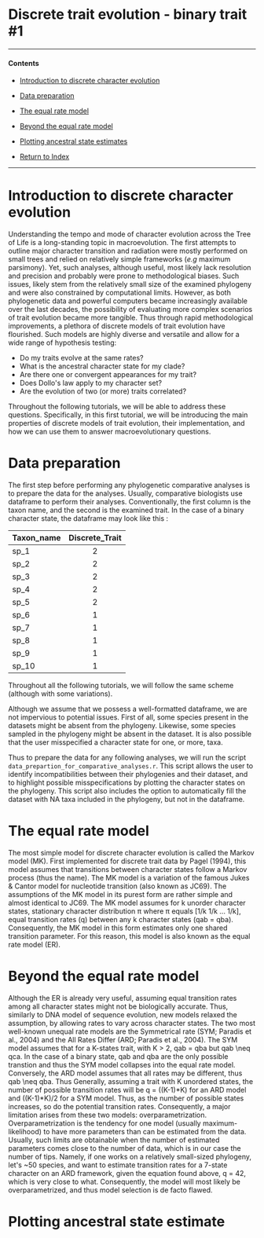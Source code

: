 # Discrete trait evolution - binary trait \#1


***
#### Contents
* [Introduction to discrete character evolution](Introduction-to-discrete-character-evolution)
* [Data preparation](Data-preparation)  
* [The equal rate model](The-equal-rate-model)  
* [Beyond the equal rate model](Beyond-the-equal-rate-model)
* [Plotting ancestral state estimates](Plotting-ancestral-state-esimates)

* [Return to Index](https://github.com/Alexis-Marion/Trait-evolution/) 
***



# Introduction to discrete character evolution
Understanding the tempo and mode of character evolution across the Tree of Life is a long-standing topic in macroevolution.
The first attempts to outline major character transition and radiation were mostly performed on small trees and relied on relatively simple frameworks (_e.g_ maximum parsimony). Yet, such analyses, although useful, most likely lack resolution and precision and probably were prone to methodological biases. Such issues, likely stem from the relatively small size of the examined phylogeny and were also constrained by computational limits.
However, as both phylogenetic data and powerful computers became increasingly available over the last decades, the possibility of evaluating more complex scenarios of trait evolution became more tangible.
Thus through rapid methodological improvements, a plethora of discrete models of trait evolution have flourished.
Such models are highly diverse and versatile and allow for a wide range of hypothesis testing:

- Do my traits evolve at the same rates?
- What is the ancestral character state for my clade?
- Are there one or convergent appearances for my trait?
- Does Dollo's law apply to my character set?
- Are the evolution of two (or more) traits correlated?

Throughout the following tutorials, we will be able to address these questions.
Specifically, in this first tutorial, we will be introducing the main properties of discrete models of trait evolution, their implementation, and how we can use them to answer macroevolutionary questions.

# Data preparation

The first step before performing any phylogenetic comparative analyses is to prepare the data for the analyses. Usually, comparative biologists use dataframe to perform their analyses. Conventionally, the first column is the taxon name, and the second is the examined trait. In the case of a binary character state, the dataframe may look like this :

| Taxon\_name   | Discrete_Trait |
| ------------- |:-------------:|
sp_1 | 2 
sp_2 | 2 
sp_3 | 2 
sp_4 | 2 
sp_5 | 2 
sp_6 | 1 
sp_7 | 1 
sp_8 | 1 
sp_9 | 1 
sp_10 | 1 

Throughout all the following tutorials, we will follow the same scheme (although with some variations).

Although we assume that we possess a well-formatted dataframe, we are not impervious to potential issues. First of all, some species present in the datasets might be absent from the phylogeny. Likewise, some species sampled in the phylogeny might be absent in the dataset. It is also possible that the user misspecified a character state for one, or more, taxa.

Thus to prepare the data for any following analyses, we will run the script `data_prepartion_for_comparative_analyses.r`. This script allows the user to identify incompatibilities between their phylogenies and their dataset, and to highlight possible misspecifications by plotting the character states on the phylogeny. This script also includes the option to automatically fill the dataset with NA taxa included in the phylogeny, but not in the dataframe.

# The equal rate model

The most simple model for discrete character evolution is called the Markov model (MK). First implemented for discrete trait data by Pagel (1994), this model assumes that transitions between character states follow a Markov process (thus the name). The MK model is a variation of the famous Jukes & Cantor model for nucleotide transition (also known as JC69).
The assumptions of the MK model in its purest form are rather simple and almost identical to JC69. The MK model assumes for k unorder character states, stationary character distribution π where π equals [1/k 1/k ... 1/k], equal transition rates (q) between any k character states (qab = qba). Consequently, the MK model in this form estimates only one shared transition parameter. For this reason, this model is also known as the equal rate model (ER).

# Beyond the equal rate model

Although the ER is already very useful, assuming equal transition rates among all character states might not be biologically accurate. Thus, similarly to DNA model of sequence evolution, new models relaxed the assumption, by allowing rates to vary across character states. The two most well-known unequal rate models are the Symmetrical rate (SYM; Paradis et al., 2004) and the All Rates Differ (ARD; Paradis et al., 2004). The SYM model assumes that for a K-states trait, with K > 2, qab = qba but qab \neq qca. In the case of a binary state, qab and qba are the only possible transtion and thus the SYM model collapses into the equal rate model. Conversely, the ARD model assumes that all rates may be different, thus qab \neq qba. Thus
Generally, assuming a trait with K unordered states, the number of possible transition rates will be q = ((K-1)*K) for an ARD model and ((K-1)*K)/2 for a SYM model. Thus, as the number of possible states increases, so do the potential transition rates. Consequently, a major limitation arises from these two models: overparametrization. Overparametrization is the tendency for one model (usually maximum-likelihood) to have more parameters than can be estimated from the data. Usually, such limits are obtainable when the number of estimated parameters comes close to the number of data, which is in our case the number of tips.
Namely, if one works on a relatively small-sized phylogeny, let's ~50 species, and want to estimate transition rates for a 7-state character on an ARD framework, given the equation found above, q = 42, which is very close to what. Consequently, the model will most likely be overparametrized, and thus model selection is de facto flawed.


# Plotting ancestral state estimate



